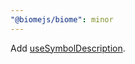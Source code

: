 ```yaml
---
"@biomejs/biome": minor
---
```


Add [useSymbolDescription](https://biomejs.dev/linter/rules/use-symbol-description/).
